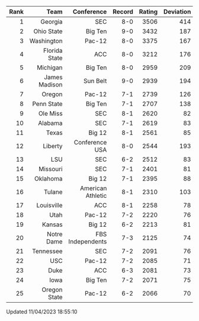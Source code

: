 | Rank  | Team                 | Conference           | Record   | Rating | Deviation |
| ---:  | ---:                 | ---:                 | ---:     | ---:   | ---:      |
| 1     | Georgia              | SEC                  | 8-0      | 3506   | 414       |
| 2     | Ohio State           | Big Ten              | 9-0      | 3432   | 187       |
| 3     | Washington           | Pac-12               | 8-0      | 3375   | 167       |
| 4     | Florida State        | ACC                  | 8-0      | 3212   | 176       |
| 5     | Michigan             | Big Ten              | 8-0      | 2959   | 209       |
| 6     | James Madison        | Sun Belt             | 9-0      | 2939   | 194       |
| 7     | Oregon               | Pac-12               | 7-1      | 2739   | 126       |
| 8     | Penn State           | Big Ten              | 7-1      | 2707   | 138       |
| 9     | Ole Miss             | SEC                  | 8-1      | 2620   | 82        |
| 10    | Alabama              | SEC                  | 7-1      | 2619   | 83        |
| 11    | Texas                | Big 12               | 8-1      | 2561   | 85        |
| 12    | Liberty              | Conference USA       | 8-0      | 2544   | 193       |
| 13    | LSU                  | SEC                  | 6-2      | 2512   | 83        |
| 14    | Missouri             | SEC                  | 7-1      | 2401   | 81        |
| 15    | Oklahoma             | Big 12               | 7-1      | 2395   | 88        |
| 16    | Tulane               | American Athletic    | 8-1      | 2310   | 103       |
| 17    | Louisville           | ACC                  | 8-1      | 2258   | 78        |
| 18    | Utah                 | Pac-12               | 7-2      | 2220   | 76        |
| 19    | Kansas               | Big 12               | 6-2      | 2213   | 81        |
| 20    | Notre Dame           | FBS Independents     | 7-3      | 2125   | 74        |
| 21    | Tennessee            | SEC                  | 7-2      | 2091   | 76        |
| 22    | USC                  | Pac-12               | 7-2      | 2085   | 71        |
| 23    | Duke                 | ACC                  | 6-3      | 2081   | 73        |
| 24    | Iowa                 | Big Ten              | 7-2      | 2071   | 75        |
| 25    | Oregon State         | Pac-12               | 6-2      | 2066   | 70        |

Updated 11/04/2023 18:55:10
